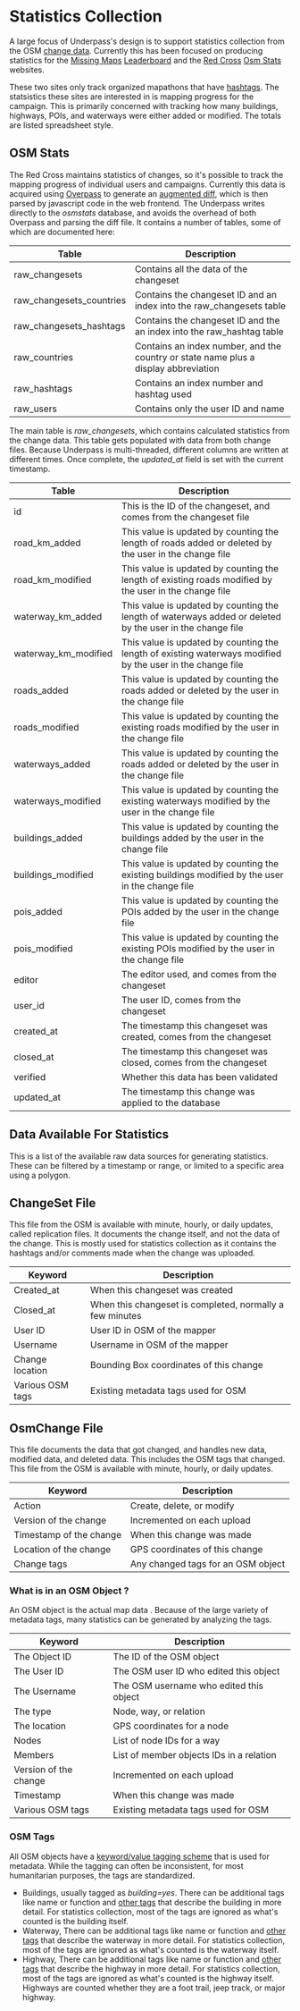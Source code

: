 # Statistics Collection

A large focus of Underpass's design is to support statistics
collection from the OSM [change data](changefile.md). Currently this has
been focused on producing statistics for the [Missing
Maps](https://www.missingmaps.org/)
[Leaderboard](http://www.missingmaps.org/leaderboards/#/missingmaps) 
and the [Red Cross](https://www.redcross.org/)
[Osm Stats](https://www.missingmaps.org/osmstats/) websites.

These two sites only track organized mapathons that have
[hashtags](http://www.missingmaps.org/partners/assets/docs/Guide%20for%20using%20hashtags%20and%20the%20leaderboard%20(MSFT).pdf). The
statsistics these sites are interested in is mapping progress for the
campaign. This is primarily concerned with tracking how many
buildings, highways, POIs, and waterways were either added or
modified. The totals are listed spreadsheet style.

## OSM Stats

The Red Cross maintains statistics of changes, so it's possible to 
track the mapping progress of individual users and
campaigns. Currently this data is acquired using 
[Overpass](https://osm.gs.mil/features/overpass) to generate 
an [augmented
diff](https://wiki.openstreetmap.org/wiki/Overpass_API/Augmented_Diffs),
which is then parsed by javascript code in the web frontend. The
Underpass writes directly to the *osmstats* database, and avoids the
overhead of both Overpass and parsing the diff file. It contains a
number of tables, some of which are documented here: 

Table | Description |
--------|------------ |
raw_changesets | Contains all the data of the changeset
raw_changesets_countries | Contains the changeset ID and an index into the raw_changesets table
raw_changesets_hashtags | Contains the changeset ID and the an index into the raw_hashtag table
raw_countries | Contains an index number, and the country or state name plus a display abbreviation
raw_hashtags | Contains an index number and hashtag used
raw_users | Contains only the user ID and name

The main table is *raw_changesets*, which contains calculated
statistics from the change data. This table gets populated with data
from both change files. Because Underpass is multi-threaded, different
columns are written at different times. Once complete, the
*updated_at* field is set with the current timestamp.

Table | Description |
--------|------------ |
id| This is the ID of the changeset, and comes from the changeset file
road_km_added| This value is updated by counting the length of roads added or deleted by the user in the change file
road_km_modified| This value is updated by counting the length of existing roads modified by the user in the change file
waterway_km_added| This value is updated by counting the length of waterways added or deleted by the user in the change file
waterway_km_modified| This value is updated by counting the length of existing waterways modified by the user in the change file
roads_added| This value is updated by counting the roads added or deleted by the user in the change file
roads_modified| This value is updated by counting the existing roads modified by the user in the change file
waterways_added| This value is updated by counting the roads added or deleted by the user in the change file
waterways_modified| This value is updated by counting the existing waterways modified by the user in the change file
buildings_added| This value is updated by counting the buildings added by the user in the change file
buildings_modified| This value is updated by counting the existing buildings modified by the user in the change file
pois_added| This value is updated by counting the POIs added by the user in the change file
pois_modified| This value is updated by counting the existing POIs modified by the user in the change file
editor| The editor used, and comes from the changeset
user_id| The user ID, comes from the changeset
created_at| The timestamp this changeset was created, comes from the changeset
closed_at| The timestamp this changeset was closed, comes from the changeset
verified| Whether this data has been validated
updated_at| The timestamp this change was applied to the database


## Data Available For Statistics

This is a list of the available raw data sources for generating
statistics. These can be filtered by a timestamp or range, or limited
to a specific area using a polygon.

## ChangeSet File

This file from the OSM is available with minute, hourly, or daily
updates, called replication files. It documents the change itself, and
not the data of the change. This is mostly used for statistics
collection as it contains the hashtags and/or comments made when the
change was uploaded. 

Keyword | Description |
--------|------------ |
Created_at | When this changeset was created
Closed_at | When this changeset is completed, normally a few minutes
User ID | User ID in OSM of the mapper
Username | Username in OSM of the mapper
Change location | Bounding Box coordinates of this change
Various OSM tags | Existing metadata tags used for OSM

## OsmChange File

This file documents the data that got changed, and handles new data,
modified data, and deleted data. This includes the OSM tags that
changed. This file from the OSM is available with minute, hourly, or
daily updates.

Keyword | Description |
--------|------------ |
Action | Create, delete, or modify
Version of the change | Incremented on each upload
Timestamp of the change | When this change was made
Location of the change | GPS coordinates of this change
Change tags | Any changed tags for an OSM object

### What is in an OSM Object ?

An OSM object is the actual map data . Because of the large variety
of metadata tags, many statistics can be generated by analyzing the
tags.

Keyword | Description |
--------|------------ |
The Object ID | The ID of the OSM object
The User ID | The OSM user ID who edited this object
The Username | The OSM username who edited this object
The type | Node, way, or relation
The location | GPS coordinates for a node
Nodes | List of node IDs for a way
Members | List of member objects IDs in a relation
Version of the change | Incremented on each upload
Timestamp | When this change was made
Various OSM tags | Existing metadata tags used for OSM

### OSM Tags

All OSM objects have a [keyword/value tagging
scheme](https://wiki.openstreetmap.org/wiki/Map_features) that is used for
metadata. While the tagging can often be inconsistent, for most
humanitarian purposes, the tags are standardized.

* Buildings, usually tagged as *building=yes*. There can be additional
  tags like name or function and [other
  tags](https://wiki.openstreetmap.org/wiki/Buildings)
  that describe the building in more detail. For statistics collection,
  most of the tags are ignored as what's counted is the building
  itself.
* Waterway, There can be additional
  tags like name or function and [other
  tags](https://wiki.openstreetmap.org/wiki/Waterways)
  that describe the waterway in more detail. For statistics collection,
  most of the tags are ignored as what's counted is the waterway
  itself.
* Highway, There can be additional
  tags like name or function and [other
  tags](https://wiki.openstreetmap.org/wiki/Highways)
  that describe the highway in more detail. For statistics collection,
  most of the tags are ignored as what's counted is the highway
  itself. Highways are counted whether they are a foot trail, jeep
  track, or major highway.
